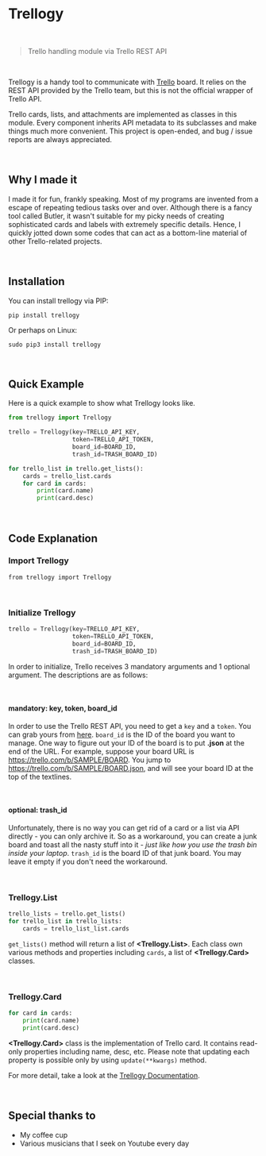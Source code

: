 # Trellogy

<br>

<blockquote>Trello handling module via Trello REST API</blockquote>

<br>

Trellogy is a handy tool to communicate with [Trello](https://trello.com) board. It relies on the REST API provided by the Trello team, but this is not the official wrapper of Trello API.

Trello cards, lists, and attachments are implemented as classes in this module. Every component inherits API metadata to its subclasses and make things much more convenient. This project is open-ended, and bug / issue reports are always appreciated.


<br>

## Why I made it

I made it for fun, frankly speaking. Most of my programs are invented from a escape of repeating tedious tasks over and over. Although there is a fancy tool called Butler,  it wasn't suitable for my picky needs of creating sophisticated cards and labels with extremely specific details. Hence, I quickly jotted down some codes that can act as a bottom-line material of other Trello-related projects.

<br>

## Installation

You can install trellogy via PIP:

```
pip install trellogy
```

Or perhaps on Linux:

```
sudo pip3 install trellogy
```

<br>


## Quick Example

Here is a quick example to show what Trellogy looks like.

```python
from trellogy import Trellogy

trello = Trellogy(key=TRELLO_API_KEY,
                  token=TRELLO_API_TOKEN,
                  board_id=BOARD_ID,
                  trash_id=TRASH_BOARD_ID)

for trello_list in trello.get_lists():
    cards = trello_list.cards
    for card in cards:
        print(card.name)
        print(card.desc)
```


<br>

## Code Explanation

### Import Trellogy

```
from trellogy import Trellogy
```

<br>

### Initialize Trellogy


```python
trello = Trellogy(key=TRELLO_API_KEY,
                  token=TRELLO_API_TOKEN,
                  board_id=BOARD_ID,
                  trash_id=TRASH_BOARD_ID)
```

In order to initialize, Trello receives 3 mandatory arguments and 1 optional argument. The descriptions are as follows:

<br>

#### mandatory: key, token, board_id

In order to use the Trello REST API, you need to get a `key` and a `token`. You can grab yours from [here](https://trello.com/app-key). `board_id` is the ID of the board you want to manage. One way to figure out your ID of the board is to put **.json** at the end of the URL. For example, suppose your board URL is https://trello.com/b/SAMPLE/BOARD. You jump to https://trello.com/b/SAMPLE/BOARD.json, and will see your board ID at the top of the textlines.

<br>

#### optional: trash_id

Unfortunately, there is no way you can get rid of a card or a list via API directly - you can only archive it. So as a workaround, you can create a junk board and toast all the nasty stuff into it - *just like how you use the trash bin inside your laptop*. `trash_id` is the board ID of that junk board. You may leave it empty if you don't need the workaround.

<br>

### Trellogy.List

```python
trello_lists = trello.get_lists()
for trello_list in trello_lists:
    cards = trello_list_list.cards
```

`get_lists()` method will return a list of **&lt;Trellogy.List&gt;**. Each class own various methods and properties including `cards`, a list of **&lt;Trellogy.Card&gt;** classes.

<br>

### Trellogy.Card

```python
for card in cards:
    print(card.name)
    print(card.desc)
```

**&lt;Trellogy.Card&gt;** class is the implementation of Trello card. It contains read-only properties including name, desc, etc. Please note that updating each property is possible only by using `update(**kwargs)` method.


For more detail, take a look at the [Trellogy Documentation](https://github.com/ChiantiScarlett/trellogy/blob/master/doc/README.md).


<br>


## Special thanks to

- My coffee cup
- Various musicians that I seek on Youtube every day
